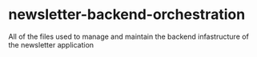 # newsletter-backend-orchestration
All of the files used to manage and maintain the backend infastructure of the newsletter application
